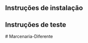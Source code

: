 ## Instruções de instalação

## Instruções de teste
#   M a r c e n a r i a - D i f e r e n t e  
 